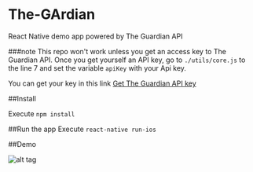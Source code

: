 # The-GArdian
React Native demo app powered by The Guardian API

###note
This repo won't work unless you get an access key to The Guardian API. 
Once you get yourself an API key, go to ```./utils/core.js``` to the line 7 and set the variable ``apiKey`` with your Api key. 

You can get your key in this link [Get The Guardian API key](http://open-platform.theguardian.com/access/#get-access)

##Install 


Execute `npm install`

##Run the app
Execute `react-native run-ios`

##Demo

![alt tag](https://github.com/teseo/the-gardian/raw/master/assets/demoApp.gif)
